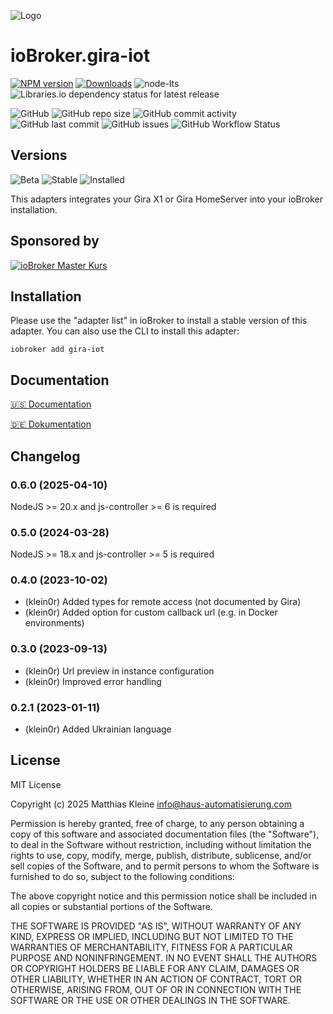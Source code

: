 ![Logo](admin/gira-iot.png)

# ioBroker.gira-iot

[![NPM version](https://img.shields.io/npm/v/iobroker.gira-iot?style=flat-square)](https://www.npmjs.com/package/iobroker.gira-iot)
[![Downloads](https://img.shields.io/npm/dm/iobroker.gira-iot?label=npm%20downloads&style=flat-square)](https://www.npmjs.com/package/iobroker.gira-iot)
![node-lts](https://img.shields.io/node/v-lts/iobroker.gira-iot?style=flat-square)
![Libraries.io dependency status for latest release](https://img.shields.io/librariesio/release/npm/iobroker.gira-iot?label=npm%20dependencies&style=flat-square)

![GitHub](https://img.shields.io/github/license/klein0r/iobroker.gira-iot?style=flat-square)
![GitHub repo size](https://img.shields.io/github/repo-size/klein0r/iobroker.gira-iot?logo=github&style=flat-square)
![GitHub commit activity](https://img.shields.io/github/commit-activity/m/klein0r/iobroker.gira-iot?logo=github&style=flat-square)
![GitHub last commit](https://img.shields.io/github/last-commit/klein0r/iobroker.gira-iot?logo=github&style=flat-square)
![GitHub issues](https://img.shields.io/github/issues/klein0r/iobroker.gira-iot?logo=github&style=flat-square)
![GitHub Workflow Status](https://img.shields.io/github/actions/workflow/status/klein0r/iobroker.gira-iot/test-and-release.yml?branch=master&logo=github&style=flat-square)

## Versions

![Beta](https://img.shields.io/npm/v/iobroker.gira-iot.svg?color=red&label=beta)
![Stable](http://iobroker.live/badges/gira-iot-stable.svg)
![Installed](http://iobroker.live/badges/gira-iot-installed.svg)

This adapters integrates your Gira X1 or Gira HomeServer into your ioBroker installation.

## Sponsored by

[![ioBroker Master Kurs](https://haus-automatisierung.com/images/ads/ioBroker-Kurs.png?2024)](https://haus-automatisierung.com/iobroker-kurs/?refid=iobroker-gira-iot)

## Installation

Please use the "adapter list" in ioBroker to install a stable version of this adapter. You can also use the CLI to install this adapter:

```
iobroker add gira-iot
```

## Documentation

[🇺🇸 Documentation](./docs/en/README.md)

[🇩🇪 Dokumentation](./docs/de/README.md)

## Changelog
<!--
    Placeholder for the next version (at the beginning of the line):
    ### **WORK IN PROGRESS**
-->
### 0.6.0 (2025-04-10)

NodeJS >= 20.x and js-controller >= 6 is required

### 0.5.0 (2024-03-28)

NodeJS >= 18.x and js-controller >= 5 is required

### 0.4.0 (2023-10-02)

* (klein0r) Added types for remote access (not documented by Gira)
* (klein0r) Added option for custom callback url (e.g. in Docker environments)

### 0.3.0 (2023-09-13)

* (klein0r) Url preview in instance configuration
* (klein0r) Improved error handling

### 0.2.1 (2023-01-11)

* (klein0r) Added Ukrainian language

## License

MIT License

Copyright (c) 2025 Matthias Kleine <info@haus-automatisierung.com>

Permission is hereby granted, free of charge, to any person obtaining a copy
of this software and associated documentation files (the "Software"), to deal
in the Software without restriction, including without limitation the rights
to use, copy, modify, merge, publish, distribute, sublicense, and/or sell
copies of the Software, and to permit persons to whom the Software is
furnished to do so, subject to the following conditions:

The above copyright notice and this permission notice shall be included in all
copies or substantial portions of the Software.

THE SOFTWARE IS PROVIDED "AS IS", WITHOUT WARRANTY OF ANY KIND, EXPRESS OR
IMPLIED, INCLUDING BUT NOT LIMITED TO THE WARRANTIES OF MERCHANTABILITY,
FITNESS FOR A PARTICULAR PURPOSE AND NONINFRINGEMENT. IN NO EVENT SHALL THE
AUTHORS OR COPYRIGHT HOLDERS BE LIABLE FOR ANY CLAIM, DAMAGES OR OTHER
LIABILITY, WHETHER IN AN ACTION OF CONTRACT, TORT OR OTHERWISE, ARISING FROM,
OUT OF OR IN CONNECTION WITH THE SOFTWARE OR THE USE OR OTHER DEALINGS IN THE
SOFTWARE.
